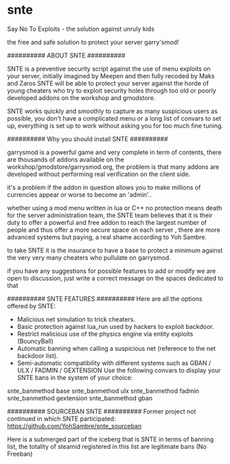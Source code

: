 # snte
Say No To Exploits - the solution against unruly kids

the free and safe solution to protect your server garry'smod!

##########
ABOUT SNTE
##########

SNTE is a preventive security script against the use of menu exploits on your server, initially imagined by Meepen and then fully recoded by Maks and Zaros SNTE will be able to protect your server against the horde of young cheaters who try to exploit security holes through too old or poorly developed addons on the workshop and gmodstore.

SNTE works quickly and smoothly to capture as many suspicious users as possible, you don't have a complicated menu or a long list of convars to set up, everything is set up to work without asking you for too much fine tuning.

##########
Why you should install SNTE
##########

garrysmod is a powerful game and very complete in term of contents, there are thousands of addons available on the workshop/gmodstore/garrysmod.org, the problem is that many addons are developed without performing real verification on the client side.

it's a problem if the addon in question allows you to make millions of currencies appear or worse to become an 'admin'..

whether using a mod menu written in lua or C++ no protection means death for the server administration team, the SNTE team believes that it is their duty to offer a powerful and free addon to reach the largest number of people and thus offer a more secure space on each server , there are more advanced systems but paying, a real shame according to Yoh Sambre.

to take SNTE it is the insurance to have a base to protect a minimum against the very very many cheaters who pullulate on garrysmod.

if you have any suggestions for possible features to add or modify we are open to discussion, just write a correct message on the spaces dedicated to that

##########
SNTE FEATURES
##########
Here are all the options offered by SNTE:

- Malicious net simulation to trick cheaters.
- Basic protection against lua_run used by hackers to exploit backdoor.
- Restrict malicious use of the physics engine via entity exploits (BouncyBall)
- Automatic banning when calling a suspicious net (reference to the net backdoor list).
- Semi-automatic compatibility with different systems such as GBAN / ULX / FADMIN / GEXTENSION
Use the following convars to display your SNTE bans in the system of your choice:

snte_banmethod base
snte_banmethod ulx
snte_banmethod fadmin
snte_banmethod gextension
snte_banmethod gban

##########
SOURCEBAN SNTE
##########
Former project not continued in which SNTE participated:
https://github.com/YohSambre/snte_sourceban

Here is a submerged part of the iceberg that is SNTE in terms of banning list, the totality of steamid registered in this list are legitimate bans (No Freeban)
